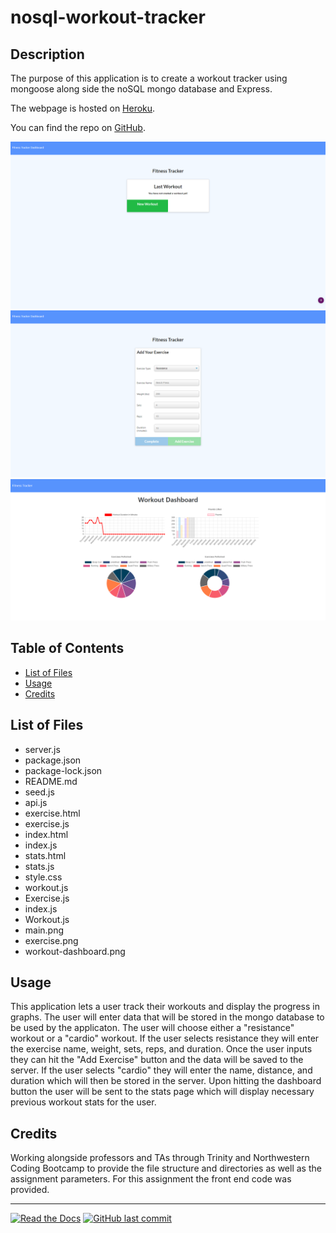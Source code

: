 # nosql-workout-tracker

## Description 

The purpose of this application is to create a workout tracker using mongoose along side the noSQL mongo database and Express.

The webpage is hosted on [Heroku](https://secure-spire-89187.herokuapp.com/).

You can find the repo on [GitHub](https://github.com/Rconat/nosql-workout-tracker).

![Website Layout](assets/main.png)
![Exercise Layout](assets/exercise.png)
![Workout Dashboard](assets/workout-dashboard.png)

## Table of Contents

* [List of Files](#List-of-Files)
* [Usage](#usage)
* [Credits](#credits)

## List of Files

<ul>
    <li>server.js</li>
    <li>package.json</li>
    <li>package-lock.json</li>
    <li>README.md</li>
    <li>seed.js</li>
    <li>api.js</li>
    <li>exercise.html</li>
    <li>exercise.js</li>
    <li>index.html</li>
    <li>index.js</li>
    <li>stats.html</li>
    <li>stats.js</li>
    <li>style.css</li>
    <li>workout.js</li>
    <li>Exercise.js</li>
    <li>index.js</li>
    <li>Workout.js</li>
    <li>main.png</li>
    <li>exercise.png</li>
    <li>workout-dashboard.png</li>

</ul>

## Usage 

This application lets a user track their workouts and display the progress in graphs. The user will enter data that will be stored in the mongo database to be used by the applicaton. The user will choose either a "resistance" workout or a "cardio" workout. If the user selects resistance they will enter the exercise name, weight, sets, reps, and duration. Once the user inputs they can hit the "Add Exercise" button and the data will be saved to the server. If the user selects "cardio" they will enter the name, distance, and duration which will then be stored in the server. Upon hitting the dashboard button the user will be sent to the stats page which will display necessary previous workout stats for the user. 

## Credits

Working alongside professors and TAs through Trinity and Northwestern Coding Bootcamp to provide the file structure and directories as well as the assignment parameters. For this assignment the front end code was provided.

---

[![Read the Docs](https://readthedocs.org/projects/yt2mp3/badge/?version=latest)](https://yt2mp3.readthedocs.io/en/latest/?badge=latest)
[![GitHub last commit](https://img.shields.io/github/last-commit/google/skia.svg?style=flat)]()